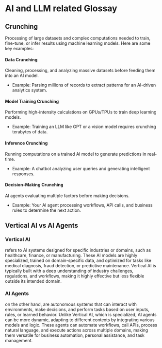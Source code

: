 # AI and LLM related Glossay

## Crunching
Processing of large datasets and complex computations needed to train, fine-tune, or infer results using machine learning models. Here are some key examples:

#### Data Crunching
Cleaning, processing, and analyzing massive datasets before feeding them into an AI model.
  - Example: Parsing millions of records to extract patterns for an AI-driven analytics system.
#### Model Training Crunching
Performing high-intensity calculations on GPUs/TPUs to train deep learning models.
  - Example: Training an LLM like GPT or a vision model requires crunching terabytes of data.
#### Inference Crunching
Running computations on a trained AI model to generate predictions in real-time.
- Example: A chatbot analyzing user queries and generating intelligent responses.
#### Decision-Making Crunching
AI agents evaluating multiple factors before making decisions.
- Example: Your AI agent processing workflows, API calls, and business rules to determine the next action.

## Vertical AI vs AI Agents
### Vertical AI 
refers to AI systems designed for specific industries or domains, such as healthcare, finance, or manufacturing. These AI models are highly specialized, trained on domain-specific data, and optimized for tasks like medical diagnosis, fraud detection, or predictive maintenance. Vertical AI is typically built with a deep understanding of industry challenges, regulations, and workflows, making it highly effective but less flexible outside its intended domain.

### AI Agents
on the other hand, are autonomous systems that can interact with environments, make decisions, and perform tasks based on user inputs, rules, or learned behavior. Unlike Vertical AI, which is specialized, AI agents can be more dynamic, adapting to different contexts by integrating various models and logic. These agents can automate workflows, call APIs, process natural language, and execute actions across multiple domains, making them versatile for business automation, personal assistance, and task management.
